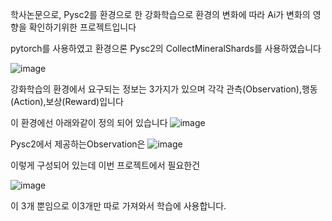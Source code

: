 학사논문으로, Pysc2를 환경으로 한 강화학습으로 환경의 변화에 따라 Ai가 변화의 영향을 확인하기위한 프로젝트입니다

pytorch를 사용하였고 환경으론 Pysc2의 CollectMineralShards를 사용하였습니다

![image](https://github.com/gray-spade/Portfolio/assets/52790712/5d5abb80-886b-411d-ac30-625f5143a567)

강화학습의 환경에서 요구되는 정보는 3가지가 있으며 각각 관측(Observation),행동(Action),보상(Reward)입니다

이 환경에선 아래와같이 정의 되어 있습니다
![image](https://github.com/gray-spade/Portfolio/assets/52790712/239850af-373b-42c9-8438-b1761c34ea75)



Pysc2에서 제공하는Observation은 
![image](https://github.com/gray-spade/Portfolio/assets/52790712/e8b7fbf5-7d67-494c-8b7f-dba09e5a7a0a)

이렇게 구성되어 있는데 이번 프로젝트에서 필요한건 

![image](https://github.com/gray-spade/Portfolio/assets/52790712/345ae690-68f0-4339-9783-c366ceed8f08)

이 3개 뿐임으로 이3개만 따로 가져와서 학습에 사용합니다.
